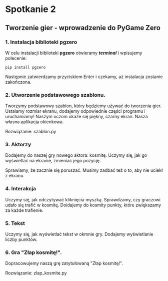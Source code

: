 # Spotkanie 2
## Tworzenie gier - wprowadzenie do PyGame Zero

### 1. Instalacja biblioteki pgzero

W celu instalacji biblioteki **pgzero** otwieramy **_terminal_** i wpisujemy polecenie:

`pip install pgzero`

Następnie zatwierdzamy przyciskiem Enter i czekamy, aż instalacja zostanie zakończona.

### 2. Utworzenie podstawowego szablonu.

Tworzymy podstawowy szablon, który będziemy używać do tworzenia gier.
Ustalamy rozmiar ekranu, dodajemy odpowiednie części programu i uruchamiamy!
Naszym oczom ukaże się piękny, czarny ekran. Nasza własna aplikacja okienkowa.

Rozwiązanie: szablon.py

### 3. Aktorzy

Dodajemy do naszej gry nowego aktora: kosmitę. 
Uczymy się, jak go wyświetlać na ekranie, zmieniać jego pozycję.

Sprawiamy, że zacznie się poruszać. Musimy zadbać też o to, aby nie uciekł z ekranu.

### 4. Interakcja

Uczymy się, jak odczytywać kliknięcia myszką.
Sprawdzamy, czy graczowi udało się trafić w kosmitę.
Doidajemy do kosmity punkty, które zwiększamy za każde trafienie.

### 5. Tekst

Uczymy się, jak wyświetlać tekst w okmnie gry.
Dodajemy wyświetlanie liczby punktów.

### 6. Gra "Złap kosmitę!".

Dopracowujemy naszą grę zatytułowaną "Złap kosmitę!".

Rozwiązanie: zlap_kosmite.py